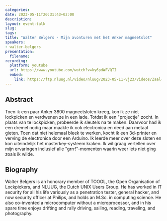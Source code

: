 ```yaml
---
categories:
date: 2023-05-11T20:31:43+02:00
description:
layout: event-talk
slug:
tags:
title: "Walter Belgers - Mijn avonturen met het Anker magneetslot"
speakers:
- walter-belgers
presentation:
  filename:
recording:
  platform: youtube
  url: https://www.youtube.com/watch?v=ky6pdWFVQTI
  embed:
    link: https://ftp.nluug.nl/video/nluug/2023-05-11-vj23/Videos/Zaal-2/NLUUG23VJ-MagneticLocks.mp4
---
```


## Abstract

Toen ik een paar Anker 3800 magneetsloten kreeg, kon ik ze niet lockpicken en verdwenen ze in een lade. Totdat ik een "projectje" zocht. In plaats van te lockpicken, probeerde ik sleutels na te maken. Daarvoor had ik een dremel nodig maar maakte ik ook electronica en deed aan metaal gieten. Toen dat niet helemaal bleek te werken, kocht ik een 3d-printer en verving de electronica door een Arduino. Ik leerde meer over deze sloten en kon uiteindelijk het masterkey-systeem kraken. Ik wil graag vertellen over mijn ervaringen inclusief alle "grrr!"-momenten waarin weer iets niet ging zoals ik wilde.

## Biography

Walter Belgers is an honorary member of TOOOL, the Open Organisation of Lockpickers, and NLUUG, the Dutch UNIX Users Group. He has worked in IT security for all his life variously as a penetration tester, general hacker, and now security officer at Philips, and holds an M.Sc. in computing science. He also co-invented a microcomputer without a microprocessor, and in his spare time enjoys drifting and rally driving, sailing, reading, traveling, and photography.
